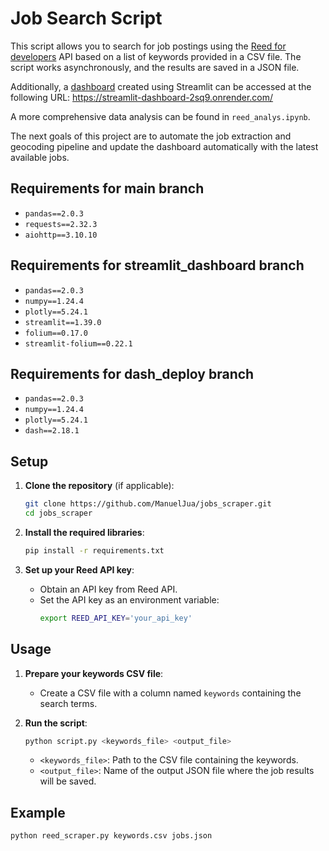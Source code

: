 # Job Search Script

This script allows you to search for job postings using the [Reed for developers](https://www.reed.co.uk/developers/jobseeker) API based on a list of keywords provided in a CSV file. The script works asynchronously, and the results are saved in a JSON file.

Additionally, a [dashboard](https://streamlit-dashboard-2sq9.onrender.com/) created using Streamlit can be accessed at the following URL: https://streamlit-dashboard-2sq9.onrender.com/

A more comprehensive data analysis can be found in `reed_analys.ipynb`.

The next goals of this project are to automate the job extraction and geocoding pipeline and update the dashboard automatically with the latest available jobs.

## Requirements for main branch

- `pandas==2.0.3`
- `requests==2.32.3`
- `aiohttp==3.10.10`

## Requirements for streamlit_dashboard branch

- `pandas==2.0.3`
- `numpy==1.24.4`
- `plotly==5.24.1`
- `streamlit==1.39.0`
- `folium==0.17.0`
- `streamlit-folium==0.22.1`

## Requirements for dash_deploy branch

- `pandas==2.0.3`
- `numpy==1.24.4`
- `plotly==5.24.1`
- `dash==2.18.1`

## Setup

1. **Clone the repository** (if applicable):
    ```bash
    git clone https://github.com/ManuelJua/jobs_scraper.git 
    cd jobs_scraper
    ```

2. **Install the required libraries**:
    ```bash
    pip install -r requirements.txt
    ```

3. **Set up your Reed API key**:
    - Obtain an API key from Reed API.
    - Set the API key as an environment variable:
        ```bash
        export REED_API_KEY='your_api_key'
        ```

## Usage

1. **Prepare your keywords CSV file**:
    - Create a CSV file with a column named `keywords` containing the search terms.

2. **Run the script**:
    ```bash
    python script.py <keywords_file> <output_file>
    ```
    - `<keywords_file>`: Path to the CSV file containing the keywords.
    - `<output_file>`: Name of the output JSON file where the job results will be saved.

## Example

```bash
python reed_scraper.py keywords.csv jobs.json
```